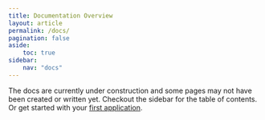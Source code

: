 ```yaml
---
title: Documentation Overview
layout: article
permalink: /docs/
pagination: false
aside:
    toc: true
sidebar:
    nav: "docs"
---
```


The docs are currently under construction and some pages may not have been created or written yet. Checkout the sidebar for the table of contents. Or get started with your [first application](/docs/starting/first-application).
